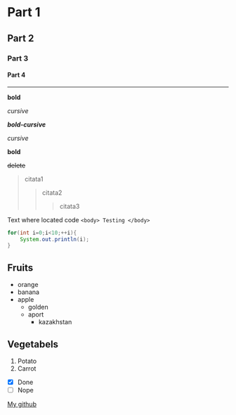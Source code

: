 # Part 1
## Part 2
### Part 3
#### Part 4
___
**bold**

*cursive*

***bold-cursive***

_cursive_

__bold__

~~delete~~

>citata1
>>citata2
>>>citata3

Text where located code `<body> Testing </body>` 

```java
for(int i=0;i<10;++i){
    System.out.println(i);
}
```
## Fruits
- orange
- banana
- apple
  - golden
  - aport
    - kazakhstan

## Vegetabels
1. Potato
2. Carrot

- [X] Done
- [ ] Nope 

[My github](https://github.com/kurol1011)




